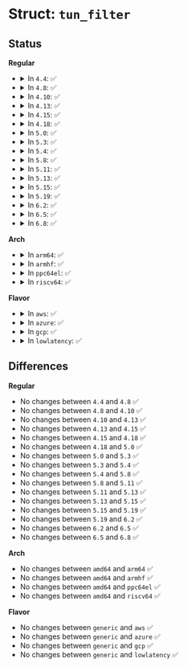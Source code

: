 # Struct: <code>tun_filter</code>

## Status
<b>Regular</b>
<ul>
<li>
<details>
<summary>In <code>4.4</code>: ✅</summary>

```c
struct tun_filter {
    __u16 flags;
    __u16 count;
    __u8 addr[0];
};
```
</details>
</li>
<li>
<details>
<summary>In <code>4.8</code>: ✅</summary>

```c
struct tun_filter {
    __u16 flags;
    __u16 count;
    __u8 addr[0];
};
```
</details>
</li>
<li>
<details>
<summary>In <code>4.10</code>: ✅</summary>

```c
struct tun_filter {
    __u16 flags;
    __u16 count;
    __u8 addr[0];
};
```
</details>
</li>
<li>
<details>
<summary>In <code>4.13</code>: ✅</summary>

```c
struct tun_filter {
    __u16 flags;
    __u16 count;
    __u8 addr[0];
};
```
</details>
</li>
<li>
<details>
<summary>In <code>4.15</code>: ✅</summary>

```c
struct tun_filter {
    __u16 flags;
    __u16 count;
    __u8 addr[0];
};
```
</details>
</li>
<li>
<details>
<summary>In <code>4.18</code>: ✅</summary>

```c
struct tun_filter {
    __u16 flags;
    __u16 count;
    __u8 addr[0];
};
```
</details>
</li>
<li>
<details>
<summary>In <code>5.0</code>: ✅</summary>

```c
struct tun_filter {
    __u16 flags;
    __u16 count;
    __u8 addr[0];
};
```
</details>
</li>
<li>
<details>
<summary>In <code>5.3</code>: ✅</summary>

```c
struct tun_filter {
    __u16 flags;
    __u16 count;
    __u8 addr[0];
};
```
</details>
</li>
<li>
<details>
<summary>In <code>5.4</code>: ✅</summary>

```c
struct tun_filter {
    __u16 flags;
    __u16 count;
    __u8 addr[0];
};
```
</details>
</li>
<li>
<details>
<summary>In <code>5.8</code>: ✅</summary>

```c
struct tun_filter {
    __u16 flags;
    __u16 count;
    __u8 addr[0];
};
```
</details>
</li>
<li>
<details>
<summary>In <code>5.11</code>: ✅</summary>

```c
struct tun_filter {
    __u16 flags;
    __u16 count;
    __u8 addr[0];
};
```
</details>
</li>
<li>
<details>
<summary>In <code>5.13</code>: ✅</summary>

```c
struct tun_filter {
    __u16 flags;
    __u16 count;
    __u8 addr[0];
};
```
</details>
</li>
<li>
<details>
<summary>In <code>5.15</code>: ✅</summary>

```c
struct tun_filter {
    __u16 flags;
    __u16 count;
    __u8 addr[0];
};
```
</details>
</li>
<li>
<details>
<summary>In <code>5.19</code>: ✅</summary>

```c
struct tun_filter {
    __u16 flags;
    __u16 count;
    __u8 addr[0];
};
```
</details>
</li>
<li>
<details>
<summary>In <code>6.2</code>: ✅</summary>

```c
struct tun_filter {
    __u16 flags;
    __u16 count;
    __u8 addr[0];
};
```
</details>
</li>
<li>
<details>
<summary>In <code>6.5</code>: ✅</summary>

```c
struct tun_filter {
    __u16 flags;
    __u16 count;
    __u8 addr[0];
};
```
</details>
</li>
<li>
<details>
<summary>In <code>6.8</code>: ✅</summary>

```c
struct tun_filter {
    __u16 flags;
    __u16 count;
    __u8 addr[0];
};
```
</details>
</li>
</ul>
<b>Arch</b>
<ul>
<li>
<details>
<summary>In <code>arm64</code>: ✅</summary>

```c
struct tun_filter {
    __u16 flags;
    __u16 count;
    __u8 addr[0];
};
```
</details>
</li>
<li>
<details>
<summary>In <code>armhf</code>: ✅</summary>

```c
struct tun_filter {
    __u16 flags;
    __u16 count;
    __u8 addr[0];
};
```
</details>
</li>
<li>
<details>
<summary>In <code>ppc64el</code>: ✅</summary>

```c
struct tun_filter {
    __u16 flags;
    __u16 count;
    __u8 addr[0];
};
```
</details>
</li>
<li>
<details>
<summary>In <code>riscv64</code>: ✅</summary>

```c
struct tun_filter {
    __u16 flags;
    __u16 count;
    __u8 addr[0];
};
```
</details>
</li>
</ul>
<b>Flavor</b>
<ul>
<li>
<details>
<summary>In <code>aws</code>: ✅</summary>

```c
struct tun_filter {
    __u16 flags;
    __u16 count;
    __u8 addr[0];
};
```
</details>
</li>
<li>
<details>
<summary>In <code>azure</code>: ✅</summary>

```c
struct tun_filter {
    __u16 flags;
    __u16 count;
    __u8 addr[0];
};
```
</details>
</li>
<li>
<details>
<summary>In <code>gcp</code>: ✅</summary>

```c
struct tun_filter {
    __u16 flags;
    __u16 count;
    __u8 addr[0];
};
```
</details>
</li>
<li>
<details>
<summary>In <code>lowlatency</code>: ✅</summary>

```c
struct tun_filter {
    __u16 flags;
    __u16 count;
    __u8 addr[0];
};
```
</details>
</li>
</ul>

## Differences
<b>Regular</b>
<ul>
<li>
No changes between <code>4.4</code> and <code>4.8</code> ✅
</li>
<li>
No changes between <code>4.8</code> and <code>4.10</code> ✅
</li>
<li>
No changes between <code>4.10</code> and <code>4.13</code> ✅
</li>
<li>
No changes between <code>4.13</code> and <code>4.15</code> ✅
</li>
<li>
No changes between <code>4.15</code> and <code>4.18</code> ✅
</li>
<li>
No changes between <code>4.18</code> and <code>5.0</code> ✅
</li>
<li>
No changes between <code>5.0</code> and <code>5.3</code> ✅
</li>
<li>
No changes between <code>5.3</code> and <code>5.4</code> ✅
</li>
<li>
No changes between <code>5.4</code> and <code>5.8</code> ✅
</li>
<li>
No changes between <code>5.8</code> and <code>5.11</code> ✅
</li>
<li>
No changes between <code>5.11</code> and <code>5.13</code> ✅
</li>
<li>
No changes between <code>5.13</code> and <code>5.15</code> ✅
</li>
<li>
No changes between <code>5.15</code> and <code>5.19</code> ✅
</li>
<li>
No changes between <code>5.19</code> and <code>6.2</code> ✅
</li>
<li>
No changes between <code>6.2</code> and <code>6.5</code> ✅
</li>
<li>
No changes between <code>6.5</code> and <code>6.8</code> ✅
</li>
</ul>
<b>Arch</b>
<ul>
<li>
No changes between <code>amd64</code> and <code>arm64</code> ✅
</li>
<li>
No changes between <code>amd64</code> and <code>armhf</code> ✅
</li>
<li>
No changes between <code>amd64</code> and <code>ppc64el</code> ✅
</li>
<li>
No changes between <code>amd64</code> and <code>riscv64</code> ✅
</li>
</ul>
<b>Flavor</b>
<ul>
<li>
No changes between <code>generic</code> and <code>aws</code> ✅
</li>
<li>
No changes between <code>generic</code> and <code>azure</code> ✅
</li>
<li>
No changes between <code>generic</code> and <code>gcp</code> ✅
</li>
<li>
No changes between <code>generic</code> and <code>lowlatency</code> ✅
</li>
</ul>
